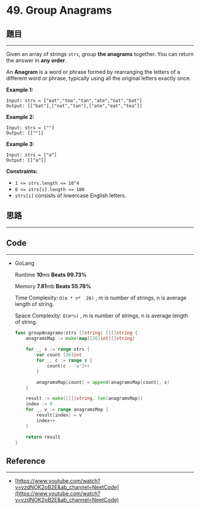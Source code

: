 # 49. Group Anagrams

## 題目

---

Given an array of strings `strs`, group **the anagrams** together. You can return the answer in **any order**.

An **Anagram** is a word or phrase formed by rearranging the letters of a different word or phrase, typically using all the original letters exactly once.

**Example 1:**

```
Input: strs = ["eat","tea","tan","ate","nat","bat"]
Output: [["bat"],["nat","tan"],["ate","eat","tea"]]

```

**Example 2:**

```
Input: strs = [""]
Output: [[""]]

```

**Example 3:**

```
Input: strs = ["a"]
Output: [["a"]]

```

**Constraints:**

- `1 <= strs.length <= 10^4`
- `0 <= strs[i].length <= 100`
- `strs[i]` consists of lowercase English letters.

## 思路

---

## Code

---

- GoLang
    
    Runtime **10**ms **Beats 99.73%**
    
    Memory **7.81**mb **Beats 55.78%**
    
    Time Complexity: `O(m * n*  26)` , m is number of strings, n is average length of string.
    
    Space Complexity: `O(m*n)` , m is number of strings, n is average length of string.
    
    ```go
    func groupAnagrams(strs []string) [][]string {
        anagramsMap := make(map[[26]int][]string)
        
        for _, s := range strs {
            var count [26]int
            for _, c := range s {
                count[c - 'a']++
            }
    
            anagramsMap[count] = append(anagramsMap[count], s)
        }
    
        result := make([][]string, len(anagramsMap))
        index := 0
        for _, v := range anagramsMap {
            result[index] = v
            index++
        }
    
        return result
    }
    ```
    

## Reference

---

- [https://www.youtube.com/watch?v=vzdNOK2oB2E&ab_channel=NeetCode](https://www.youtube.com/watch?v=vzdNOK2oB2E&ab_channel=NeetCode)